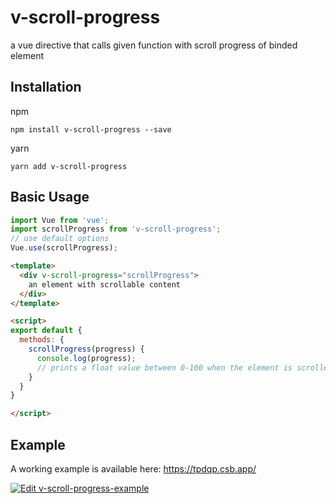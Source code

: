 # v-scroll-progress
a vue directive that calls given function with scroll progress of binded element

## Installation
npm
```
npm install v-scroll-progress --save
```
yarn
```
yarn add v-scroll-progress
```

## Basic Usage

```js
import Vue from 'vue';
import scrollProgress from 'v-scroll-progress';
// use default options
Vue.use(scrollProgress);
```

```html
<template>
  <div v-scroll-progress="scrollProgress">
    an element with scrollable content
  </div>
</template>

<script>
export default {
  methods: {
    scrollProgress(progress) {
      console.log(progress);
      // prints a float value between 0-100 when the element is scrolled
    }
  }
}

</script>
```

## Example

A working example is available here: https://tpdqp.csb.app/

[![Edit v-scroll-progress-example](https://codesandbox.io/static/img/play-codesandbox.svg)](https://codesandbox.io/s/brave-germain-tpdqp?fontsize=14&hidenavigation=1&theme=dark)
